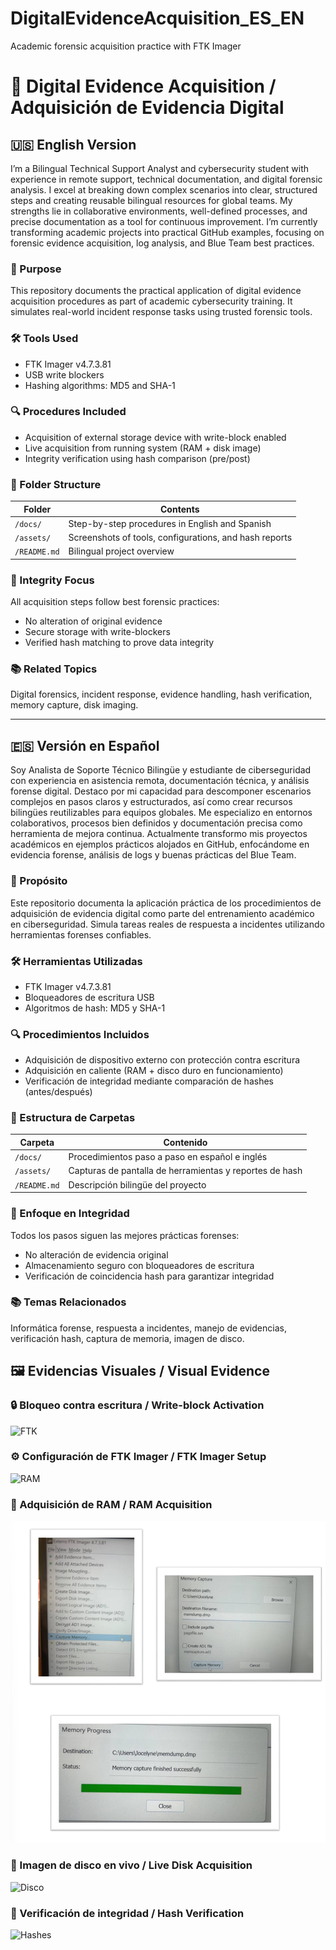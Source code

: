 # DigitalEvidenceAcquisition_ES_EN
Academic forensic acquisition practice with FTK Imager
# 🧪 Digital Evidence Acquisition / Adquisición de Evidencia Digital

## 🇺🇸 English Version

I’m a Bilingual Technical Support Analyst and cybersecurity student with experience in remote support, technical documentation, and digital forensic analysis. I excel at breaking down complex scenarios into clear, structured steps and creating reusable bilingual resources for global teams. My strengths lie in collaborative environments, well-defined processes, and precise documentation as a tool for continuous improvement. I’m currently transforming academic projects into practical GitHub examples, focusing on forensic evidence acquisition, log analysis, and Blue Team best practices.

### 🎯 Purpose  
This repository documents the practical application of digital evidence acquisition procedures as part of academic cybersecurity training. It simulates real-world incident response tasks using trusted forensic tools.

### 🛠 Tools Used  
- FTK Imager v4.7.3.81  
- USB write blockers  
- Hashing algorithms: MD5 and SHA-1
  
### 🔍 Procedures Included  
- Acquisition of external storage device with write-block enabled  
- Live acquisition from running system (RAM + disk image)  
- Integrity verification using hash comparison (pre/post)

### 📁 Folder Structure

| Folder             | Contents                                               |
|--------------------|--------------------------------------------------------|
| `/docs/`           | Step-by-step procedures in English and Spanish         |
| `/assets/`         | Screenshots of tools, configurations, and hash reports |         |
| `/README.md`       | Bilingual project overview                             |

### 📌 Integrity Focus  
All acquisition steps follow best forensic practices:
- No alteration of original evidence
- Secure storage with write-blockers
- Verified hash matching to prove data integrity

### 📚 Related Topics  
Digital forensics, incident response, evidence handling, hash verification, memory capture, disk imaging.

---

## 🇪🇸 Versión en Español

Soy Analista de Soporte Técnico Bilingüe y estudiante de ciberseguridad con experiencia en asistencia remota, documentación técnica, y análisis forense digital. Destaco por mi capacidad para descomponer escenarios complejos en pasos claros y estructurados, así como crear recursos bilingües reutilizables para equipos globales. Me especializo en entornos colaborativos, procesos bien definidos y documentación precisa como herramienta de mejora continua. Actualmente transformo mis proyectos académicos en ejemplos prácticos alojados en GitHub, enfocándome en evidencia forense, análisis de logs y buenas prácticas del Blue Team.

### 🎯 Propósito  
Este repositorio documenta la aplicación práctica de los procedimientos de adquisición de evidencia digital como parte del entrenamiento académico en ciberseguridad. Simula tareas reales de respuesta a incidentes utilizando herramientas forenses confiables.

### 🛠 Herramientas Utilizadas  
- FTK Imager v4.7.3.81  
- Bloqueadores de escritura USB  
- Algoritmos de hash: MD5 y SHA-1

### 🔍 Procedimientos Incluidos  
- Adquisición de dispositivo externo con protección contra escritura  
- Adquisición en caliente (RAM + disco duro en funcionamiento)  
- Verificación de integridad mediante comparación de hashes (antes/después)

### 📁 Estructura de Carpetas

| Carpeta             | Contenido                                                |
|---------------------|----------------------------------------------------------|
| `/docs/`            | Procedimientos paso a paso en español e inglés           |
| `/assets/`          | Capturas de pantalla de herramientas y reportes de hash  |
| `/README.md`        | Descripción bilingüe del proyecto                        |

### 📌 Enfoque en Integridad  
Todos los pasos siguen las mejores prácticas forenses:
- No alteración de evidencia original  
- Almacenamiento seguro con bloqueadores de escritura  
- Verificación de coincidencia hash para garantizar integridad

### 📚 Temas Relacionados  
Informática forense, respuesta a incidentes, manejo de evidencias, verificación hash, captura de memoria, imagen de disco.


## 🖼️ Evidencias Visuales / Visual Evidence

### 🔒 Bloqueo contra escritura / Write-block Activation  
![FTK](Adquisicion_Evidencias_Digitales/assets/configuracion_ftk.png)

### ⚙️ Configuración de FTK Imager / FTK Imager Setup  
![RAM](Adquisicion_Evidencias_Digitales/assets/adquisicion_ram.png)

### 💾 Adquisición de RAM / RAM Acquisition  
![Adquisición RAM](assets/adquisicion_ram.png)

### 🧮 Imagen de disco en vivo / Live Disk Acquisition  
![Disco](Adquisicion_Evidencias_Digitales/assets/adquisicion_disco.png)

### 🔐 Verificación de integridad / Hash Verification  
![Hashes](Adquisicion_Evidencias_Digitales/assets/hashes_generados.png)
